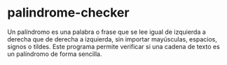 # palindrome-checker
Un palíndromo es una palabra o frase que se lee igual de izquierda a derecha que de derecha a izquierda, sin importar mayúsculas, espacios, signos o tildes. Este programa permite verificar si una cadena de texto es un palíndromo de forma sencilla.
